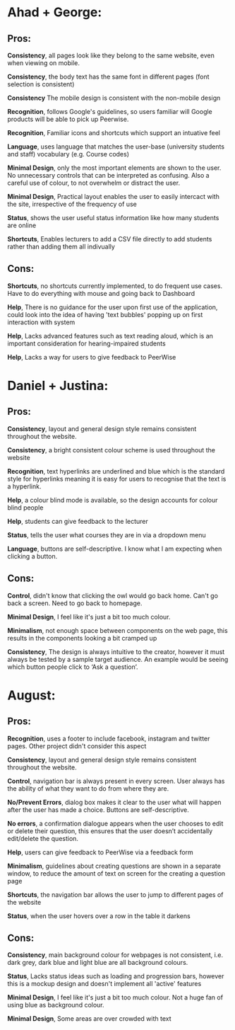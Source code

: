 # Ahad + George:

## Pros:

**Consistency**, all pages look like they belong to the same website, even when viewing on mobile.

**Consistency**, the body text has the same font in different pages (font selection is consistent)

**Consistency** The mobile design is consistent with the non-mobile design

**Recognition**, follows Google's guidelines, so users familiar will Google products will be able to pick up Peerwise.

**Recognition**, Familiar icons and shortcuts which support an intuative feel

**Language**, uses language that matches the user-base (university students and staff) vocabulary (e.g. Course codes)

**Minimal Design**, only the most important elements are shown to the user. No unnecessary controls that can be interpreted as confusing. Also a careful use of colour, to not overwhelm or distract the user.

**Minimal Design**, Practical layout enables the user to easily intercact with the site, irrespective of the frequency of use  

**Status**, shows the user useful status information like how many students are online

**Shortcuts**, Enables lecturers to add a CSV file directly to add students rather than adding them all indivually

## Cons:

**Shortcuts**, no shortcuts currently implemented, to do frequent use cases. Have to do everything with mouse and going back to Dashboard

**Help**, There is no guidance for the user upon first use of the application, could look into the idea of having 'text bubbles' popping up on first interaction with system

**Help**, Lacks advanced features such as text reading aloud, which is an important consideration for hearing-impaired students

**Help**, Lacks a way for users to give feedback to PeerWise


# Daniel + Justina:

## Pros:

**Consistency**, layout and general design style remains consistent throughout the website.

**Consistency**, a bright consistent colour scheme is used throughout the website

**Recognition**, text hyperlinks are underlined and blue which is the standard style for hyperlinks meaning it is easy for users to recognise that the text is a hyperlink.

**Help**, a colour blind mode is available, so the design accounts for colour blind people

**Help**, students can give feedback to the lecturer

**Status**, tells the user what courses they are in via a dropdown menu

**Language**, buttons are self-descriptive. I know what I am expecting when clicking a button.


## Cons:
**Control**, didn't know that clicking the owl would go back home. Can't go back a screen. Need to go back to homepage.

**Minimal Design**, I feel like it's just a bit too much colour.

**Minimalism**, not enough space between components on the web page, this results in the components looking a bit cramped up

**Consistency**, The design is always intuitive to the creator, however it must always be tested by a sample target audience. An example would be seeing which button people click to ‘Ask a question’.


# August:

## Pros:
**Recognition**, uses a footer to include facebook, instagram and twitter pages. Other project didn't consider this aspect 

**Consistency**, layout and general design style remains consistent throughout the website.

**Control**, navigation bar is always present in every screen. User always has the ability of what they want to do from where they are.

**No/Prevent Errors**, dialog box makes it clear to the user what will happen after the user has made a choice. Buttons are self-descriptive.

**No errors**, a confirmation dialogue appears when the user chooses to edit or delete their question, this ensures that the user doesn’t accidentally edit/delete the question.

**Help**, users can give feedback to PeerWise via a feedback form

**Minimalism**, guidelines about creating questions are shown in a separate window, to reduce the amount of text on screen for the creating a question page

**Shortcuts**, the navigation bar allows the user to jump to different pages of the website

**Status**, when the user hovers over a row in the table it darkens

## Cons:

**Consistency**, main background colour for webpages is not consistent, i.e. dark grey, dark blue and light blue are all background colours.

**Status**, Lacks status ideas such as loading and progression bars, however this is a mockup design and doesn't implement all 'active' features

**Minimal Design**, I feel like it's just a bit too much colour. Not a huge fan of using blue as background colour.

**Minimal Design**, Some areas are over crowded with text

